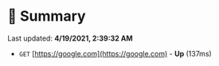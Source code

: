 # 📖 Summary
Last updated: **4/19/2021, 2:39:32 AM**

- `GET` [https://google.com](https://google.com) - **Up** (137ms)
